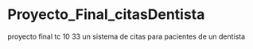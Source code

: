 # Proyecto_Final_citasDentista
proyecto final tc 10 33 un sistema de citas para pacientes de un dentista
